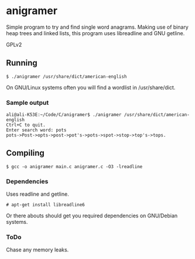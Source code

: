 # anigramer

Simple program to try and find single word anagrams. Making use of binary heap trees and linked lists, this program uses libreadline and GNU getline.

GPLv2

## Running

```
$ ./anigramer /usr/share/dict/american-english
```

On GNU/Linux systems often you will find a wordlist in /usr/share/dict.

### Sample output

```
ali@ali-K53E:~/Code/C/anigramer$ ./anigramer /usr/share/dict/american-english 
Ctrl+C to quit.
Enter search word: pots
pots->Post->opts->post->pot's->pots->spot->stop->top's->tops.
```

## Compiling

```
$ gcc -o anigramer main.c anigramer.c -O3 -lreadline
```

### Dependencies

Uses readline and getline.

```
# apt-get install libreadline6
```

Or there abouts should get you required dependencies on GNU/Debian systems.

### ToDo

Chase any memory leaks.
